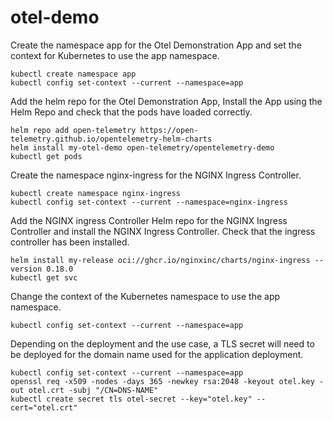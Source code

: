 
# otel-demo

Create the namespace app for the Otel Demonstration App and set the context for Kubernetes to use the app namespace.
```
kubectl create namespace app 
kubectl config set-context --current --namespace=app
```
Add the helm repo for the Otel Demonstration App, Install the App using the Helm Repo and check that the pods have loaded correctly.
```
helm repo add open-telemetry https://open-telemetry.github.io/opentelemetry-helm-charts
helm install my-otel-demo open-telemetry/opentelemetry-demo
kubectl get pods
```

Create the namespace nginx-ingress for the NGINX Ingress Controller.
```
kubectl create namespace nginx-ingress
kubectl config set-context --current --namespace=nginx-ingress
```

Add the NGINX ingress Controller Helm repo for the NGINX Ingress Controller and install the NGINX Ingress Controller. Check that the ingress controller has been installed.

```
helm install my-release oci://ghcr.io/nginxinc/charts/nginx-ingress --version 0.18.0
kubectl get svc

```
Change the context of the Kubernetes namespace to use the app namespace.

```
kubectl config set-context --current --namespace=app
```
Depending on the deployment and the use case, a TLS secret will need to be deployed for the domain name used for the application deployment.

```
kubectl config set-context --current --namespace=app
openssl req -x509 -nodes -days 365 -newkey rsa:2048 -keyout otel.key -out otel.crt -subj "/CN=DNS-NAME"
kubectl create secret tls otel-secret --key="otel.key" --cert="otel.crt"
```
